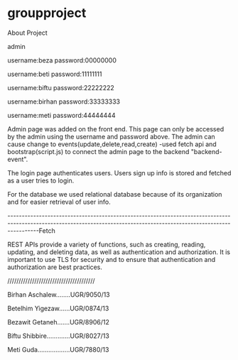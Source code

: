 

# groupproject

        

About Project


admin 


username:beza password:00000000


username:beti password:11111111


username:biftu password:22222222


username:birhan password:33333333


username:meti password:44444444



Admin page was added on the front end. This page can only be accessed by the admin using the username and password above.
The admin can cause change to events(update,delete,read,create) 
-used fetch api and bootstrap(script.js) to connect the admin page to the backend "backend-event". 

The login page authenticates users. Users sign up info is stored and fetched as a user tries to login.

For the database we used relational database because of its organization and for easier retrieval of user info.







-----------------------------------------------------------------------------------------------------------------------------------------------------------------------Fetch




REST APIs provide a variety of functions, such as creating, reading, updating, and deleting data,
as well as authentication and authorization. It is important to use TLS for security and to ensure 
that authentication and authorization are best practices.






///////////////////////////////////////


Birhan Aschalew........UGR/9050/13




Betelhim Yigezaw......UGR/0874/13



Bezawit Getaneh.......UGR/8906/12



Biftu Shibbire.............UGR/8027/13






Meti Guda..................UGR/7880/13      
